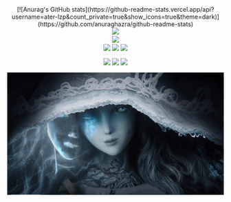 <div id="title" align=center>
<!-- 统计 -->
[![Anurag's GitHub stats](https://github-readme-stats.vercel.app/api?username=ater-lzp&count_private=true&show_icons=true&theme=dark)](https://github.com/anuraghazra/github-readme-stats)
<!-- 语言统计 -->
<div align="center"> <img src="https://github-readme-stats.vercel.app/api/top-langs/?username=sun0225SUN&hide_title=true&hide_border=true&layout=compact&langs_count=6&text_color=000&icon_color=fff&bg_color=0,52fa5a,4dfcff,c64dff&theme=graywhite" /> </div>
<!-- 访问量统计 -->
<div align="center"> <img src="https://visitor-badge.glitch.me/badge?page_id=sun0225SUN" /> </div>
<!-- 徽章 -->
<span >
<img src="https://img.shields.io/badge/-HTML5-E34F26?style=flat-square&logo=html5&logoColor=white" />
<img src="https://img.shields.io/badge/-CSS3-1572B6?style=flat-square&logo=css3" />
<img src="https://img.shields.io/badge/-JavaScript-oringe?style=flat-square&logo=javascript" />
</span>

![](https://img.shields.io/badge/讨厌-学习-yellow)
![](https://img.shields.io/badge/性格-开朗-red)
![](https://img.shields.io/badge/爱好-游戏-red)

</div>

![头像](images/295a47c101de6953f5d10d0d6cc1d9b5398499399.png)
